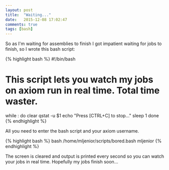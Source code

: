 ```yaml
---
layout: post
title:  "Waiting..."
date:   2015-12-08 17:02:47
comments: true
tags: [bash]
---
```


So as I'm waiting for assemblies to finish I got impatient waiting for jobs to finish, so I wrote this bash script:

{% highlight bash %}
#!/bin/bash

# This script lets you watch my jobs on axiom run in real time. Total time waster.

while :
do
clear
qstat -u $1
echo "Press [CTRL+C] to stop..."
sleep 1
done
{% endhighlight %}
	
All you need to enter the bash script and your axiom username.

{% highlight bash %}
bash /home/mljenior/scripts/bored.bash mljenior
{% endhighlight %}
	
The screen is cleared and output is printed every second so you can watch your jobs in real time.  Hopefully my jobs finish soon...